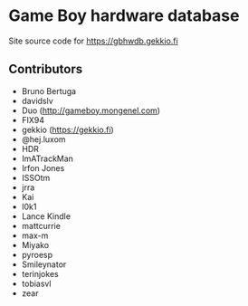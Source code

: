 # Game Boy hardware database

Site source code for https://gbhwdb.gekkio.fi

## Contributors

* Bruno Bertuga
* davidslv
* Duo (http://gameboy.mongenel.com)
* FIX94
* gekkio (https://gekkio.fi)
* @hej.luxom
* HDR
* ImATrackMan
* Irfon Jones
* ISSOtm
* jrra
* Kai
* l0k1
* Lance Kindle
* mattcurrie
* max-m
* Miyako
* pyroesp
* Smileynator
* terinjokes
* tobiasvl
* zear
